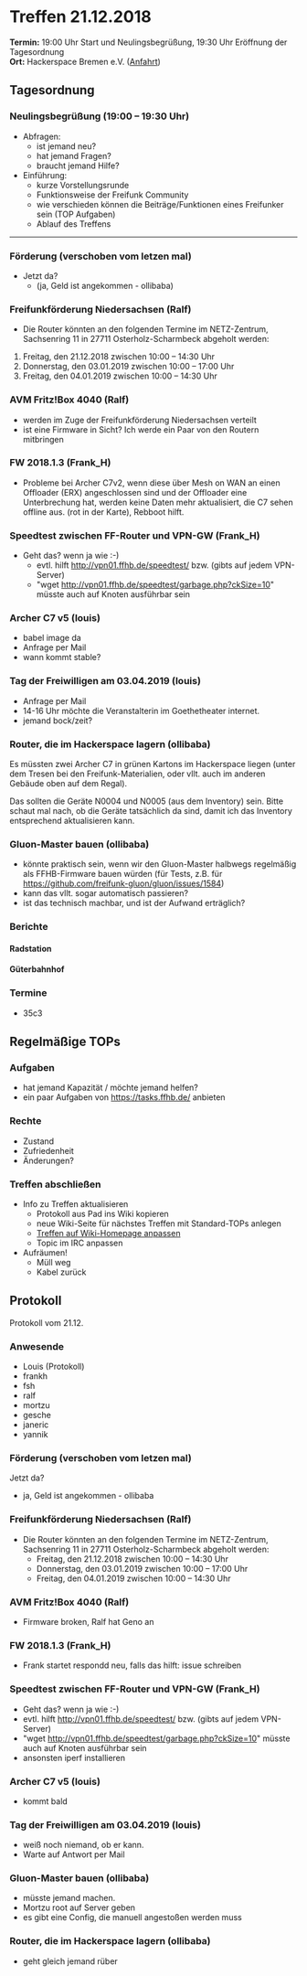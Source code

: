 # Treffen 21.12.2018

**Termin:** 19:00 Uhr Start und Neulingsbegrüßung, 19:30 Uhr Eröffnung der Tagesordnung  
**Ort:** Hackerspace Bremen e.V. ([Anfahrt](https://www.hackerspace-bremen.de/anfahrt/))

## Tagesordnung
### Neulingsbegrüßung (19:00 – 19:30 Uhr)
- Abfragen:
    - ist jemand neu?
    - hat jemand Fragen?
    - braucht jemand Hilfe?
- Einführung:
    - kurze Vorstellungsrunde
    - Funktionsweise der Freifunk Community
    - wie verschieden können die Beiträge/Funktionen eines Freifunker sein (TOP Aufgaben)
    - Ablauf des Treffens

---

### Förderung (verschoben vom letzen mal)
* Jetzt da?
  * (ja, Geld ist angekommen - ollibaba)

### Freifunkförderung Niedersachsen (Ralf)

* Die Router könnten an den folgenden Termine im NETZ-Zentrum, Sachsenring 11 in 27711 Osterholz-Scharmbeck abgeholt werden:
 
1.	Freitag, den 21.12.2018                zwischen 10:00 – 14:30 Uhr
2.	Donnerstag, den 03.01.2019      zwischen 10:00 – 17:00 Uhr
3.	Freitag, den 04.01.2019                zwischen 10:00 – 14:30 Uhr

### AVM Fritz!Box 4040 (Ralf)

* werden im Zuge der Freifunkförderung Niedersachsen verteilt
* ist eine Firmware in Sicht? Ich werde ein Paar von den Routern mitbringen 

### FW 2018.1.3 (Frank_H)

* Probleme bei Archer C7v2, wenn diese über Mesh on WAN an einen Offloader (ERX) angeschlossen sind und der Offloader eine Unterbrechung hat, werden keine Daten mehr aktualisiert, die C7 sehen offline aus. (rot in der Karte), Rebboot hilft.
 
### Speedtest zwischen FF-Router und VPN-GW (Frank_H)

* Geht das? wenn ja wie :-)
  * evtl. hilft http://vpn01.ffhb.de/speedtest/ bzw.  (gibts auf jedem VPN-Server)
  * "wget http://vpn01.ffhb.de/speedtest/garbage.php?ckSize=10" müsste auch auf Knoten ausführbar sein

### Archer C7 v5 (louis)
* babel image da
* Anfrage per Mail
* wann kommt stable?

### Tag der Freiwilligen am 03.04.2019 (louis)
* Anfrage per Mail
* 14-16 Uhr möchte die Veranstalterin im Goethetheater internet.
* jemand bock/zeit?

### Router, die im Hackerspace lagern (ollibaba)
Es müssten zwei Archer C7 in grünen Kartons im Hackerspace liegen (unter dem Tresen bei den Freifunk-Materialien, oder vllt. auch im anderen Gebäude oben auf dem Regal).

Das sollten die Geräte N0004 und N0005 (aus dem Inventory) sein. Bitte schaut mal nach, ob die Geräte tatsächlich da sind, damit ich das Inventory entsprechend aktualisieren kann.

### Gluon-Master bauen (ollibaba)
* könnte praktisch sein, wenn wir den Gluon-Master halbwegs regelmäßig als FFHB-Firmware bauen würden (für Tests, z.B. für https://github.com/freifunk-gluon/gluon/issues/1584)
* kann das vllt. sogar automatisch passieren?
* ist das technisch machbar, und ist der Aufwand erträglich?

### Berichte

#### Radstation

#### Güterbahnhof 

### Termine
- 35c3

## Regelmäßige TOPs

### Aufgaben
- hat jemand Kapazität / möchte jemand helfen?
- ein paar Aufgaben von https://tasks.ffhb.de/ anbieten

### Rechte
- Zustand
- Zufriedenheit
- Änderungen?

### Treffen abschließen
- Info zu Treffen aktualisieren
  - Protokoll aus Pad ins Wiki kopieren
  - neue Wiki-Seite für nächstes Treffen mit Standard-TOPs anlegen
  - [Treffen auf Wiki-Homepage anpassen](https://wiki.bremen.freifunk.net/Home)
  - Topic im IRC anpassen
- Aufräumen!
  - Müll weg
  - Kabel zurück


## Protokoll
Protokoll vom 21.12.
### Anwesende
* Louis (Protokoll)
* frankh
* fsh
* ralf
* mortzu
* gesche
* janeric
* yannik



### Förderung (verschoben vom letzen mal)
Jetzt da?
* ja, Geld ist angekommen - ollibaba

### Freifunkförderung Niedersachsen (Ralf)
* Die Router könnten an den folgenden Termine im NETZ-Zentrum, Sachsenring 11 in 27711 Osterholz-Scharmbeck abgeholt werden:
    * Freitag, den 21.12.2018 zwischen 10:00 – 14:30 Uhr
    * Donnerstag, den 03.01.2019 zwischen 10:00 – 17:00 Uhr
    * Freitag, den 04.01.2019 zwischen 10:00 – 14:30 Uhr

### AVM Fritz!Box 4040 (Ralf)
* Firmware broken, Ralf hat Geno an

### FW 2018.1.3 (Frank_H)
* Frank startet respondd neu, falls das hilft: issue schreiben

### Speedtest zwischen FF-Router und VPN-GW (Frank_H)
* Geht das? wenn ja wie :-)
* evtl. hilft http://vpn01.ffhb.de/speedtest/ bzw. (gibts auf jedem VPN-Server)
* "wget http://vpn01.ffhb.de/speedtest/garbage.php?ckSize=10" müsste auch auf Knoten ausführbar sein
* ansonsten iperf installieren

### Archer C7 v5 (louis)
* kommt bald

### Tag der Freiwilligen am 03.04.2019 (louis)
* weiß noch niemand, ob er kann.
* Warte auf Antwort per Mail

### Gluon-Master bauen (ollibaba)
* müsste jemand machen.
* Mortzu root auf Server geben
* es gibt eine Config, die manuell angestoßen werden muss

### Router, die im Hackerspace lagern (ollibaba)
* geht gleich jemand rüber
